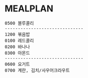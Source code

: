# MEALPLAN
<pre>
0500 블루콜리
------------------------------
1200 볶음밥
0100 레드콜리
0200 바나나
0300 아몬드
------------------------------
0600 요거트
0700 계란, 김치/사우어크라우트
</pre>
